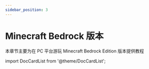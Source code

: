 ```yaml
---
sidebar_position: 3
---
```


# Minecraft Bedrock 版本

本章节主要为在 PC 平台游玩 Minecraft Bedrock Edition 版本提供教程

import DocCardList from '@theme/DocCardList';

<DocCardList />


